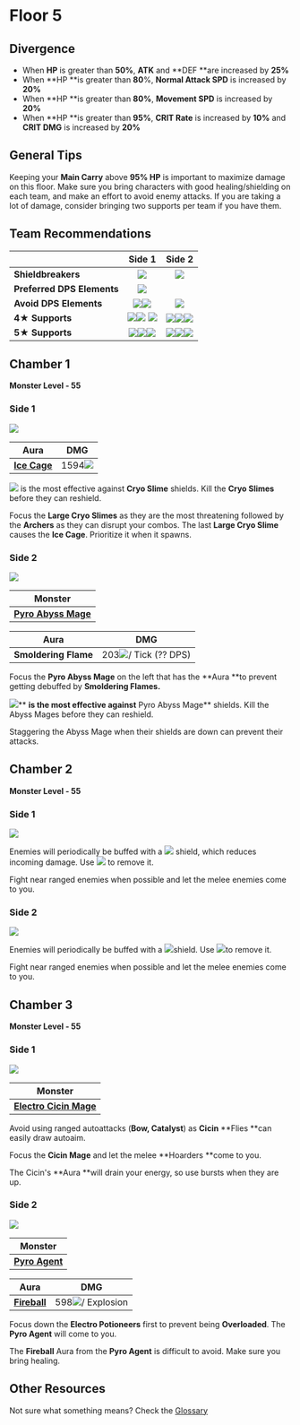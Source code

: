 # Floor 5

## Divergence

* When **HP** is greater than **50%**, **ATK** and **DEF **are increased by **25%**
* When **HP **is greater than **80**%, **Normal Attack SPD** is increased by **20%**
* When **HP **is greater than **80%**, **Movement SPD** is increased by **20%** 
* When **HP **is greater than **95%**, **CRIT Rate** is increased by **10%** and **CRIT DMG** is increased by **20%**

## General Tips

Keeping your **Main Carry** above **95% HP** is important to maximize damage on this floor. Make sure you bring characters with good healing/shielding on each team, and make an effort to avoid enemy attacks. If you are taking a lot of damage, consider bringing two supports per team if you have them.

## Team Recommendations

|                            |                                                                           Side 1                                                                           |                                                                            Side 2                                                                           |
| -------------------------- | :--------------------------------------------------------------------------------------------------------------------------------------------------------: | :---------------------------------------------------------------------------------------------------------------------------------------------------------: |
| **Shieldbreakers**         |                                                         ![](../../.gitbook/assets/pyro_small.png)                                                          |                                                         ![](../../.gitbook/assets/hydro_small.png)                                                          |
| **Preferred DPS Elements** |                                                         ![](../../.gitbook/assets/pyro_small.png)                                                          |                                                                                                                                                             |
| **Avoid DPS Elements**     |                                   ![](../../.gitbook/assets/cryo_small.png)![](../../.gitbook/assets/electro_small.png)                                    |                                                          ![](../../.gitbook/assets/pyro_small.png)                                                          |
| **4**★ **Supports**        | ![](../../.gitbook/assets/ui_avataricon_bennett.png)![](../../.gitbook/assets/ui_avataricon_diona.png) ![](../../.gitbook/assets/ui_avataricon_noelle.png) | ![](../../.gitbook/assets/ui_avataricon_barbara.png)![](../../.gitbook/assets/ui_avataricon_noelle.png)![](../../.gitbook/assets/ui_avataricon_xingqiu.png) |
| **5**★ **Supports**        |  ![](../../.gitbook/assets/ui_avataricon_albedo.png)![](../../.gitbook/assets/ui_avataricon_venti.png)![](../../.gitbook/assets/ui_avataricon_zhongli.png) |   ![](../../.gitbook/assets/ui_avataricon_albedo.png)![](../../.gitbook/assets/ui_avataricon_jean.png)![](../../.gitbook/assets/ui_avataricon_zhongli.png)  |

## Chamber 1

**Monster Level - 55**

### Side 1

![](../../.gitbook/assets/5-1-1.png)

| Aura                                                      | DMG                                           |
| --------------------------------------------------------- | --------------------------------------------- |
| ****[**Ice Cage**](../../mechanics/auras/ice-cage.md)**** | 1594![](../../.gitbook/assets/cryo_small.png) |

![](../../.gitbook/assets/pyro_small.png) is the most effective against **Cryo Slime** shields. Kill the **Cryo Slimes** before they can reshield.

Focus the **Large Cryo Slimes** as they are the most threatening followed by the **Archers** as they can disrupt your combos. The last **Large Cryo Slime** causes the **Ice Cage**. Prioritize it when it spawns.

### Side 2

![](../../.gitbook/assets/5-1-2.png)

| **Monster**                                                                  |
| ---------------------------------------------------------------------------- |
| ****[**Pyro Abyss Mage**](../../monsters/abyss-order/pyro-abyss-mage.md)**** |

| Aura                 | DMG                                                         |
| -------------------- | ----------------------------------------------------------- |
| **Smoldering Flame** | 203![](../../.gitbook/assets/pyro_small.png)/ Tick (?? DPS) |

Focus the **Pyro Abyss Mage** on the left that has the **Aura **to prevent getting debuffed by **Smoldering Flames.**

![](../../.gitbook/assets/hydro_small.png)** **is the most effective against** Pyro Abyss Mage** shields. Kill the Abyss Mages before they can reshield.

Staggering the Abyss Mage when their shields are down can prevent their attacks.

## **Chamber 2**

**Monster Level - 55**

### Side 1

![](../../.gitbook/assets/5-2-1.png)

Enemies will periodically be buffed with a ![](../../.gitbook/assets/cryo_small.png) shield, which reduces incoming damage. Use ![](../../.gitbook/assets/pyro_small.png) to remove it.

Fight near ranged enemies when possible and let the melee enemies come to you.

### Side 2

![](../../.gitbook/assets/5-2-2.png)

Enemies will periodically be buffed with a ![](../../.gitbook/assets/pyro_small.png)shield. Use ![](../../.gitbook/assets/hydro_small.png)to remove it.

Fight near ranged enemies when possible and let the melee enemies come to you.

## **Chamber 3**

**Monster Level - 55**

### Side 1

![](../../.gitbook/assets/5-3-1.png)

| **Monster**                                                                  |
| ---------------------------------------------------------------------------- |
| ****[**Electro Cicin Mage**](../../monsters/fatui/electro-cicin-mage.md)**** |

Avoid using ranged autoattacks (**Bow, Catalyst**) as **Cicin** **Flies **can easily draw autoaim.

Focus the **Cicin Mage** and let the melee **Hoarders **come to you.

The Cicin's **Aura **will drain your energy, so use bursts when they are up.

### Side 2

![](../../.gitbook/assets/5-3-2.png)

| **Monster**                                                  |
| ------------------------------------------------------------ |
| ****[**Pyro Agent**](../../monsters/fatui/pyro-agent.md)**** |

| Aura                                                               | DMG                                                     |
| ------------------------------------------------------------------ | ------------------------------------------------------- |
| ****[**Fireball**](../../mechanics/auras/pursuing-fireball.md)**** | 598![](../../.gitbook/assets/pyro_small.png)/ Explosion |

Focus down the **Electro Potioneers** first to prevent being **Overloaded**. The **Pyro Agent** will come to you.

The **Fireball** Aura from the **Pyro Agent** is difficult to avoid. Make sure you bring healing.

## Other Resources

Not sure what something means? Check the [Glossary](../glossary.md)
